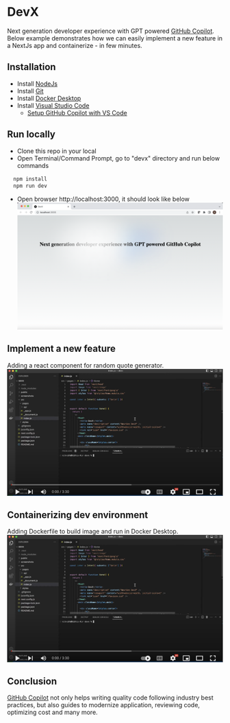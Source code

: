 
# DevX

Next generation developer experience with GPT powered [GitHub Copilot](https://github.com/features/copilot). Below example demonstrates how we can easily implement a new feature in a NextJs app and containerize - in few minutes.

## Installation
- Install [NodeJs](https://nodejs.org/)
- Install [Git](https://docs.github.com/en/desktop/installing-and-configuring-github-desktop/installing-and-authenticating-to-github-desktop/installing-github-desktop)
- Install [Docker Desktop](https://www.docker.com/products/docker-desktop)
- Install [Visual Studio Code](https://code.visualstudio.com)
    - [Setup GitHub Copilot with VS Code](https://docs.github.com/en/copilot/getting-started-with-github-copilot/getting-started-with-github-copilot-in-visual-studio-code)

## Run locally
- Clone this repo in your local
- Open Terminal/Command Prompt, go to "devx" directory and run below commands
```bash
  npm install
  npm run dev
```
- Open browser http://localhost:3000, it should look like below
![localhost](/screenshots/localhost.png?raw=true "Running locally")

## Implement a new feature
Adding a react component for random quote generator.
[![New feature - random quote generator](/screenshots/video1.png?raw=true)](https://www.youtube.com/watch?v=vO8QGyhy9yU "New feature - random quote generator")

## Containerizing dev environment
Adding Dockerfile to build image and run in Docker Desktop.
[![Containerizing app](/screenshots/video1.png?raw=true)](https://www.youtube.com/watch?v=vO8QGyhy9yU "Containerizing app")

## Conclusion
[GitHub Copilot](https://github.com/features/copilot) not only helps writing quality code following industry best practices, but also guides to modernize application, reviewing code, optimizing cost and many more.

